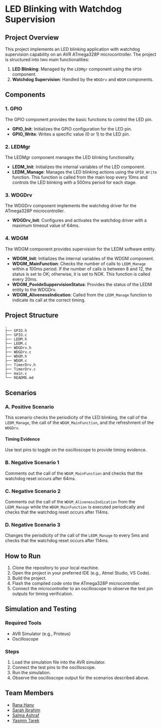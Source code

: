 
# LED Blinking with Watchdog Supervision

## Project Overview

This project implements an LED blinking application with watchdog supervision capability on an AVR ATmega328P microcontroller. The project is structured into two main functionalities:

1. **LED Blinking**: Managed by the `LEDMgr` component using the `GPIO` component.
2. **Watchdog Supervision**: Handled by the `WDGDrv` and `WDGM` components.

## Components

### 1. GPIO
The GPIO component provides the basic functions to control the LED pin.
- **GPIO_Init**: Initializes the GPIO configuration for the LED pin.
- **GPIO_Write**: Writes a specific value (0 or 1) to the LED pin.

### 2. LEDMgr
The LEDMgr component manages the LED blinking functionality.
- **LEDM_Init**: Initializes the internal variables of the LED component.
- **LEDM_Manage**: Manages the LED blinking actions using the `GPIO_Write` function. This function is called from the main loop every 10ms and controls the LED blinking with a 500ms period for each stage.

### 3. WDGDrv
The WDGDrv component implements the watchdog driver for the ATmega328P microcontroller.
- **WDGDrv_Init**: Configures and activates the watchdog driver with a maximum timeout value of 64ms.

### 4. WDGM
The WDGM component provides supervision for the LEDM software entity.
- **WDGM_Init**: Initializes the internal variables of the WDGM component.
- **WDGM_MainFunction**: Checks the number of calls to `LEDM_Manage` within a 100ms period. If the number of calls is between 8 and 12, the status is set to OK; otherwise, it is set to NOK. This function is called every 20ms.
- **WDGM_PovideSuppervisionStatus**: Provides the status of the LEDM entity to the WDGDrv.
- **WDGM_AlivenessIndication**: Called from the `LEDM_Manage` function to indicate its call at the correct timing.

## Project Structure

```
.
├── GPIO.h
├── GPIO.c
├── LEDM.h
├── LEDM.c
├── WDGDrv.h
├── WDGDrv.c
├── WDGM.h
├── WDGM.c
├── TimerDrv.h
├── TimerDrv.c
├── main.c
└── README.md
```

## Scenarios

### A. Positive Scenario
This scenario checks the periodicity of the LED blinking, the call of the `LEDM_Manage`, the call of the `WDGM_MainFunction`, and the refreshment of the `WDGDrv`.

#### Timing Evidence
Use test pins to toggle on the oscilloscope to provide timing evidence.

### B. Negative Scenario 1
Comments out the call of the `WDGM_MainFunction` and checks that the watchdog reset occurs after 64ms.

### C. Negative Scenario 2
Comments out the call of the `WDGM_AlivenessIndication` from the `LEDM_Manage` while the `WDGM_MainFunction` is executed periodically and checks that the watchdog reset occurs after 114ms.

### D. Negative Scenario 3
Changes the periodicity of the call of the `LEDM_Manage` to every 5ms and checks that the watchdog reset occurs after 114ms.

## How to Run

1. Clone the repository to your local machine.
2. Open the project in your preferred IDE (e.g., Atmel Studio, VS Code).
3. Build the project.
4. Flash the compiled code onto the ATmega328P microcontroller.
5. Connect the microcontroller to an oscilloscope to observe the test pin outputs for timing verification.

## Simulation and Testing

### Required Tools
- AVR Simulator (e.g., Proteus)
- Oscilloscope

### Steps
1. Load the simulation file into the AVR simulator.
2. Connect the test pins to the oscilloscope.
3. Run the simulation.
4. Observe the oscilloscope output for the scenarios described above.

## Team Members

- [Rana Hany](https://github.com/RanaHany10)
- [Sarah Ibrahim](https://github.com/sarah1ibrahim)
- [Salma Ashraf](https://github.com/Salma-me)
- [Yasmin Tarek](https://github.com/JasmineTJ)
